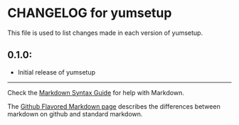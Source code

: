 # CHANGELOG for yumsetup

This file is used to list changes made in each version of yumsetup.

## 0.1.0:

* Initial release of yumsetup

- - -
Check the [Markdown Syntax Guide](http://daringfireball.net/projects/markdown/syntax) for help with Markdown.

The [Github Flavored Markdown page](http://github.github.com/github-flavored-markdown/) describes the differences between markdown on github and standard markdown.
